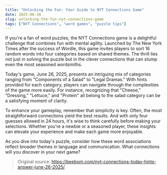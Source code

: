 ```yaml
---
title: "Unlocking the Fun: Your Guide to NYT Connections Game"
date: 2025-06-26
slug: unlocking-the-fun-nyt-connections-game
tags: ["NYT Connections", "word games", "puzzle tips"]
---
```


If you're a fan of word puzzles, the NYT Connections game is a delightful challenge that combines fun with mental agility. Launched by The New York Times after the success of Wordle, this game invites players to sort 16 random words into four categories based on shared themes. The thrill lies not just in solving the puzzle but in the clever connections that can stump even the most seasoned wordsmiths.

Today's game, June 26, 2025, presents an intriguing mix of categories ranging from "Components of a Salad" to "Legal Dramas." With hints provided for each category, players can navigate through the complexities of the game more easily. For instance, recognizing that "Cheese," "Dressing," "Lettuce," and "Protein" all belong to the salad category can be a satisfying moment of clarity. 

To enhance your gameplay, remember that simplicity is key. Often, the most straightforward connections yield the best results. And with only four guesses allowed in 24 hours, it's wise to think carefully before making your selections. Whether you're a newbie or a seasoned player, these insights can elevate your experience and make each game more enjoyable.

As you dive into today's puzzle, consider how these word associations reflect broader themes in language and communication. What connections will you discover in your next game?

> Original source: https://beebom.com/nyt-connections-today-hints-answer-june-26-2025/